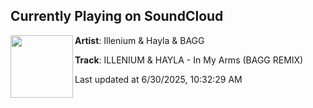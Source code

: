 ## Currently Playing on SoundCloud

[<img align="left" width="100" src="https://i1.sndcdn.com/artworks-CCO8CthTSp9Nfpw2-8myfHg-t500x500.png">](https://soundcloud.com/bagggggg/illenium-hayla-in-my-arms-bagg-remix)

**Artist**: Illenium & Hayla & BAGG 

**Track**: ILLENIUM & HAYLA - In My Arms (BAGG REMIX)

Last updated at 6/30/2025, 10:32:29 AM
